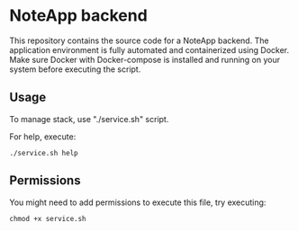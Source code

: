 # NoteApp backend

This repository contains the source code for a NoteApp backend. The application environment is fully automated and containerized using Docker.
Make sure Docker with Docker-compose is installed and running on your system before executing the script.

## Usage

To manage stack, use "./service.sh" script.

For help, execute:
```
./service.sh help
```

## Permissions
You might need to add permissions to execute this file, try executing:
```
chmod +x service.sh
```